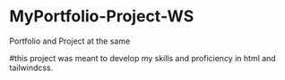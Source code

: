 # MyPortfolio-Project-WS
Portfolio and Project at the same 

#this project was meant to develop my skills and proficiency in html and tailwindcss.
